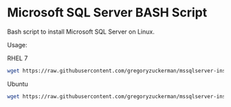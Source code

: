 # Microsoft SQL Server BASH Script

Bash script to install Microsoft SQL Server on Linux.

Usage:

RHEL 7
```bash
wget https://raw.githubusercontent.com/gregoryzuckerman/mssqlserver-install-script/master/mssqlserver-rhel.sh && chmod u+x mssqlserver-rhel.sh && sudo ./mssqlserver-rhel.sh

```

Ubuntu
```bash
wget https://raw.githubusercontent.com/gregoryzuckerman/mssqlserver-install-script/master/mssqlserver-ubuntu.sh && chmod u+x mssqlserver-ubuntu.sh && sudo ./mssqlserver-ubuntu.sh

```
